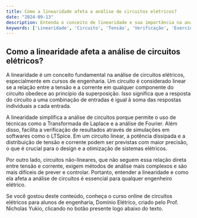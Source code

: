 ```yaml
---
title: Como a linearidade afeta a análise de circuitos elétricos?
date: "2024-09-13"
description: Entenda o conceito de linearidade e sua importância na análise de circuitos elétricos.
keywords: ['Linearidade', 'Circuito', 'Tensão', 'Verificação', 'Exercício', 'Potência', 'LTSpice']
---
```


## Como a linearidade afeta a análise de circuitos elétricos?

A linearidade é um conceito fundamental na análise de circuitos elétricos, especialmente em cursos de engenharia. Um circuito é considerado linear se a relação entre a tensão e a corrente em qualquer componente do circuito obedece ao princípio da superposição. Isso significa que a resposta do circuito a uma combinação de entradas é igual à soma das respostas individuais a cada entrada.

A linearidade simplifica a análise de circuitos porque permite o uso de técnicas como a Transformada de Laplace e a análise de Fourier. Além disso, facilita a verificação de resultados através de simulações em softwares como o LTSpice. Em um circuito linear, a potência dissipada e a distribuição de tensão e corrente podem ser previstas com maior precisão, o que é crucial para o design e a otimização de sistemas elétricos.

Por outro lado, circuitos não-lineares, que não seguem essa relação direta entre tensão e corrente, exigem métodos de análise mais complexos e são mais difíceis de prever e controlar. Portanto, entender a linearidade e como ela afeta a análise de circuitos é essencial para qualquer engenheiro elétrico.

Se você gostou deste conteúdo, conheça o curso online de circuitos elétricos para alunos de engenharia, Domínio Elétrico, criado pelo Prof. Nicholas Yukio, clicando no botão presente logo abaixo do texto.